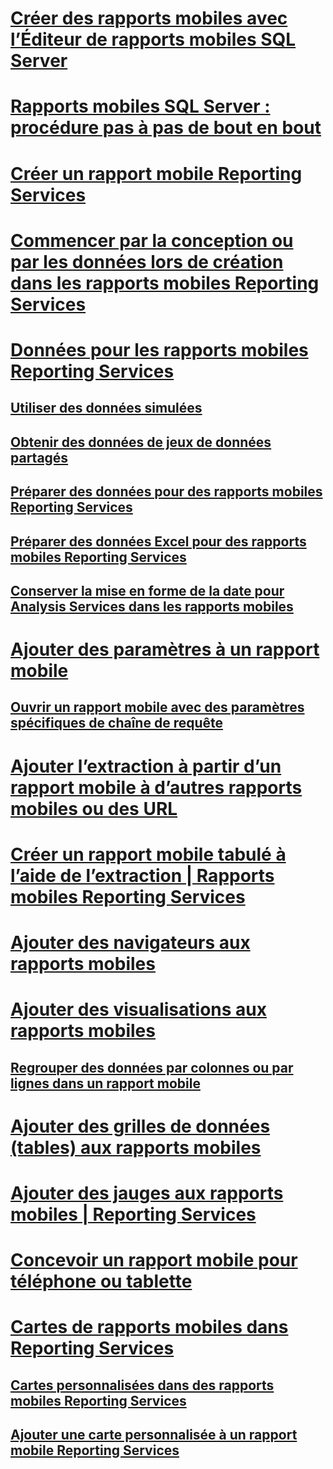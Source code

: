 # [Créer des rapports mobiles avec l’Éditeur de rapports mobiles SQL Server](create-mobile-reports-with-sql-server-mobile-report-publisher.md)  
# [Rapports mobiles SQL Server : procédure pas à pas de bout en bout](sql-server-mobile-reports-end-to-end-walk-through.md)  
# [Créer un rapport mobile Reporting Services](create-a-reporting-services-mobile-report.md)  
# [Commencer par la conception ou par les données lors de création dans les rapports mobiles Reporting Services](design-first-or-data-first-when-creating-in-reporting-services-mobile-reports.md)  
# [Données pour les rapports mobiles Reporting Services](data-for-reporting-services-mobile-reports.md)  
## [Utiliser des données simulées](work-with-simulated-data-in-reporting-services-mobile-reports.md)  
## [Obtenir des données de jeux de données partagés](get-data-from-shared-datasets-in-reporting-services-mobile-reports.md)  
## [Préparer des données pour des rapports mobiles Reporting Services](prepare-data-for-reporting-services-mobile-reports.md)  
## [Préparer des données Excel pour des rapports mobiles Reporting Services](prepare-excel-data-for-reporting-services-mobile-reports.md)  
## [Conserver la mise en forme de la date pour Analysis Services dans les rapports mobiles](retain-date-formatting-for-analysis-services-in-mobile-reports.md)  
# [Ajouter des paramètres à un rapport mobile](add-parameters-to-a-mobile-report-reporting-services.md)  
## [Ouvrir un rapport mobile avec des paramètres spécifiques de chaîne de requête](open-a-mobile-report-with-specific-query-string-parameters-reporting-services.md)  
# [Ajouter l’extraction à partir d’un rapport mobile à d’autres rapports mobiles ou des URL](add-drillthrough-from-a-mobile-report-to-other-mobile-reports-or-urls.md)  
# [Créer un rapport mobile tabulé à l’aide de l’extraction | Rapports mobiles Reporting Services](create-a-tabbed-mobile-report-by-using-drillthrough.md)  
# [Ajouter des navigateurs aux rapports mobiles](add-navigators-to-reporting-services-mobile-reports.md)  
# [Ajouter des visualisations aux rapports mobiles](add-visualizations-to-reporting-services-mobile-reports.md)  
## [Regrouper des données par colonnes ou par lignes dans un rapport mobile](group-data-by-columns-or-rows-in-a-mobile-report-reporting-services.md)  
# [Ajouter des grilles de données (tables) aux rapports mobiles](add-data-grids-to-mobile-reports-reporting-services.md)  
# [Ajouter des jauges aux rapports mobiles | Reporting Services](add-gauges-to-mobile-reports-reporting-services.md)  
# [Concevoir un rapport mobile pour téléphone ou tablette](lay-out-a-reporting-services-mobile-report-for-phone-or-tablet.md)  
# [Cartes de rapports mobiles dans Reporting Services](maps-in-reporting-services-mobile-reports.md)  
## [Cartes personnalisées dans des rapports mobiles Reporting Services](custom-maps-in-reporting-services-mobile-reports.md)  
## [Ajouter une carte personnalisée à un rapport mobile Reporting Services](add-a-custom-map-to-a-reporting-services-mobile-report.md)  

